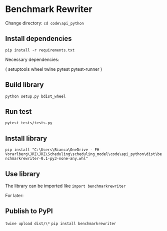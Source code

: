 # Benchmark Rewriter

Change directory: `cd code\api_python`

## Install dependencies

`pip install -r requirements.txt`

Necessary dependencies:

(
setuptools
wheel
twine
pytest
pytest-runner
)

## Build library

`python setup.py bdist_wheel`

## Run test

`pytest tests/tests.py`

## Install library

`pip install "C:\Users\Bianca\OneDrive - FH Vorarlberg\JRZ\JRZ\Scheduling\scheduling_model\code\api_python\dist\benchmarkrewriter-0.1-py3-none-any.whl"`

## Use library

The library can be imported like `import benchmarkrewriter`

For later:

## Publish to PyPI

`twine upload dist/\*`
`pip install benchmarkrewriter`
